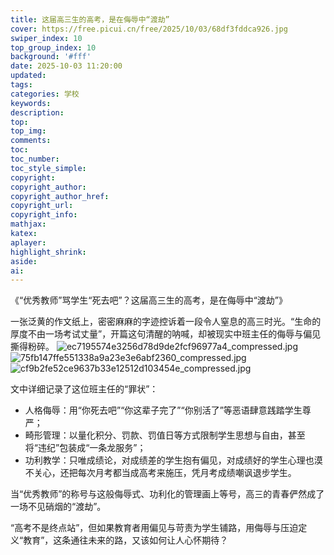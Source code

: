 ```yaml
---
title: 这届高三生的高考，是在侮辱中“渡劫”
cover: https://free.picui.cn/free/2025/10/03/68df3fddca926.jpg
swiper_index: 10
top_group_index: 10
background: '#fff'
date: 2025-10-03 11:20:00
updated:
tags:
categories: 学校
keywords:
description:
top:
top_img:
comments:
toc:
toc_number:
toc_style_simple:
copyright:
copyright_author:
copyright_author_href:
copyright_url:
copyright_info:
mathjax:
katex:
aplayer:
highlight_shrink:
aside:
ai:
---
```

《“优秀教师”骂学生“死去吧”？这届高三生的高考，是在侮辱中“渡劫”》
 
一张泛黄的作文纸上，密密麻麻的字迹控诉着一段令人窒息的高三时光。“生命的厚度不由一场考试丈量”，开篇这句清醒的呐喊，却被现实中班主任的侮辱与偏见撕得粉碎。
 ![ec7195574e3256d78d9de2fcf96977a4_compressed.jpg](https://free.picui.cn/free/2025/10/03/68df3fded8209.jpg)
 ![75fb147ffe551338a9a23e3e6abf2360_compressed.jpg](https://free.picui.cn/free/2025/10/03/68df3fdea455f.jpg)
 ![cf9b2fe52ce9637b33e12512d103454e_compressed.jpg](https://free.picui.cn/free/2025/10/03/68df3fddca926.jpg)

 
文中详细记录了这位班主任的“罪状”：
 
- 人格侮辱：用“你死去吧”“你这辈子完了”“你别活了”等恶语肆意践踏学生尊严；
- 畸形管理：以量化积分、罚款、罚值日等方式限制学生思想与自由，甚至将“违纪”包装成“一条龙服务”；
- 功利教学：只唯成绩论，对成绩差的学生抱有偏见，对成绩好的学生心理也漠不关心，还把每次月考都当成高考来施压，凭月考成绩嘲讽退步学生。
 
当“优秀教师”的称号与这般侮辱式、功利化的管理画上等号，高三的青春俨然成了一场不见硝烟的“渡劫”。
 
“高考不是终点站”，但如果教育者用偏见与苛责为学生铺路，用侮辱与压迫定义“教育”，这条通往未来的路，又该如何让人心怀期待？